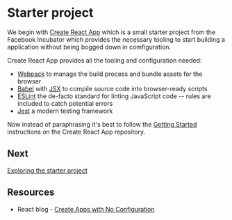 # Starter project

We begin with [Create React App](https://github.com/facebookincubator/create-react-app) which is a small starter project from the Facebook Incubator which provides the necessary tooling to start building a application without being bogged down in comfiguration.

Create React App provides all the tooling and configuration needed:
* [Webpack](https://webpack.github.io/) to manage the build process and bundle assets for the browser
* [Babel](https://babeljs.io/) with [JSX](https://facebook.github.io/jsx/) to compile source code into browser-ready scripts
* [ESLint](http://eslint.org/) the de-facto standard for linting JavaScript code -- rules are included to catch potential errors
* [Jest](http://facebook.github.io/jest) a modern testing framework

Now instead of paraphrasing it's best to follow the [Getting Started](https://github.com/facebookincubator/create-react-app#getting-started) instructions on the Create React App repository.

## Next

[Exploring the starter project](./exploring.md)

## Resources

* React blog - [Create Apps with No Configuration](https://facebook.github.io/react/blog/2016/07/22/create-apps-with-no-configuration.html)

